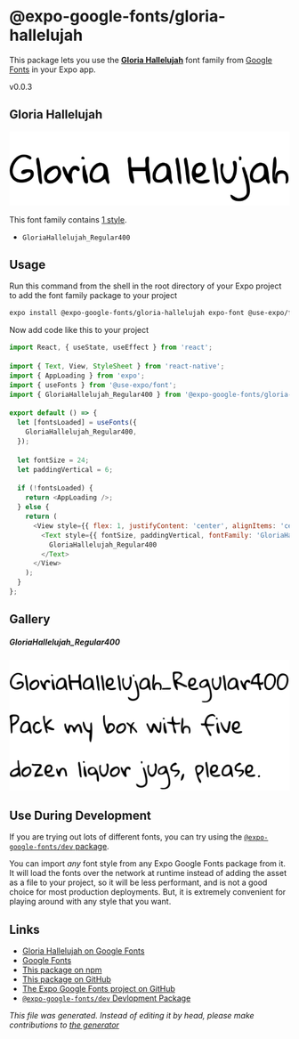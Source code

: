# @expo-google-fonts/gloria-hallelujah

This package lets you use the [**Gloria Hallelujah**](https://fonts.google.com/specimen/Gloria+Hallelujah) font family from [Google Fonts](https://fonts.google.com/) in your Expo app.

v0.0.3

## Gloria Hallelujah

![Gloria Hallelujah](./font-family.png)

This font family contains [1 style](#gallery).

- `GloriaHallelujah_Regular400`

## Usage

Run this command from the shell in the root directory of your Expo project to add the font family package to your project
```sh
expo install @expo-google-fonts/gloria-hallelujah expo-font @use-expo/font
```

Now add code like this to your project
```js
import React, { useState, useEffect } from 'react';

import { Text, View, StyleSheet } from 'react-native';
import { AppLoading } from 'expo';
import { useFonts } from '@use-expo/font';
import { GloriaHallelujah_Regular400 } from '@expo-google-fonts/gloria-hallelujah';

export default () => {
  let [fontsLoaded] = useFonts({
    GloriaHallelujah_Regular400,
  });

  let fontSize = 24;
  let paddingVertical = 6;

  if (!fontsLoaded) {
    return <AppLoading />;
  } else {
    return (
      <View style={{ flex: 1, justifyContent: 'center', alignItems: 'center' }}>
        <Text style={{ fontSize, paddingVertical, fontFamily: 'GloriaHallelujah_Regular400' }}>
          GloriaHallelujah_Regular400
        </Text>
      </View>
    );
  }
};

```

## Gallery

##### GloriaHallelujah_Regular400
![GloriaHallelujah_Regular400](./0ea0610b2d462be9ddfd55db487fd670e7b0855857d198cc6293f623adc66ff8.ttf.png)


## Use During Development

If you are trying out lots of different fonts, you can try using the [`@expo-google-fonts/dev` package](https://www.npmjs.com/package/@expo-google-fonts/dev).

You can import *any* font style from any Expo Google Fonts package from it. It will load the fonts
over the network at runtime instead of adding the asset as a file to your project, so it will be 
less performant, and is not a good choice for most production deployments. But, it is extremely convenient
for playing around with any style that you want.

## Links

- [Gloria Hallelujah on Google Fonts](https://fonts.google.com/specimen/Gloria+Hallelujah)
- [Google Fonts](https://fonts.google.com/)
- [This package on npm](https://www.npmjs.com/package/@expo-google-fonts/gloria-hallelujah)
- [This package on GitHub](https://github.com/expo/google-fonts/tree/master/font-packages/gloria-hallelujah)
- [The Expo Google Fonts project on GitHub](https://github.com/expo/google-fonts)
- [`@expo-google-fonts/dev` Devlopment Package](https://github.com/expo/google-fonts/tree/master/font-packages/dev)


*This file was generated. Instead of editing it by head, please make contributions to [the generator](https://github.com/expo/google-fonts/tree/master/packages/generator)*
